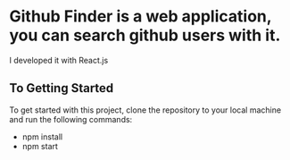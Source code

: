 <h1>Github Finder is a web application, you can search github users with it.</h1>
<p>I developed it with React.js</p>

<h2>To Getting Started</h2>
<p>To get started with this project, clone the repository to your local machine and run the following commands:</p>

<ul>
<li>npm install</li>
<li>npm start</li>
</ul>


